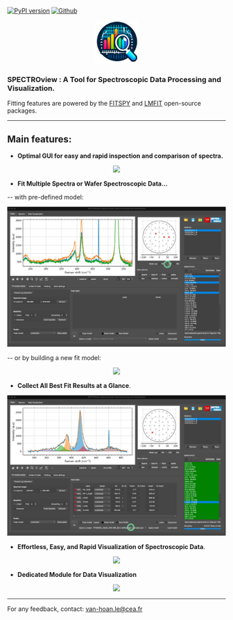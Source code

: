[![PyPI version](https://badge.fury.io/py/spectroview.svg)](https://badge.fury.io/py/spectroview)
[![Github](https://img.shields.io/badge/GitHub-GPL--3.0-informational)](https://github.com/CEA-MetroCarac/spectroview)

<p align="center">
    <img width=100 src="https://raw.githubusercontent.com/CEA-MetroCarac/spectroview/main/app/resources/icon3.png">
</p>

### SPECTROview : A Tool for Spectroscopic Data Processing and Visualization.



Fitting features are powered by the [FITSPY](https://github.com/CEA-MetroCarac/fitspy) and [LMFIT](https://lmfit.github.io/lmfit-py/) open-source packages.
___

## Main features:

- **Optimal GUI for easy and rapid inspection and comparison of spectra.**

<p align="center">
    <img src="https://raw.githubusercontent.com/CEA-MetroCarac/spectroview/main/app/resources/GIF/1.%20Loading%20files%20and%20navigation.gif">
</p>

- **Fit Multiple Spectra or Wafer Spectroscopic Data...**

-- with pre-defined model:

<p align="center">
    <img src="https://raw.githubusercontent.com/CEA-MetroCarac/spectroview/main/app/resources/GIF/3.%20fit_with_predefined_model.gif">
</p>

-- or by building a new fit model:

<p align="center">
    <img src="https://raw.githubusercontent.com/CEA-MetroCarac/spectroview/main/app/resources/GIF/2.%20build_fit_model.gif">
</p>

- **Collect All Best Fit Results at a Glance**.

<p align="center">
    <img src="https://raw.githubusercontent.com/CEA-MetroCarac/spectroview/main/app/resources/GIF/5.collecting-fit-results.gif">
</p>

- **Effortless, Easy, and Rapid Visualization of Spectroscopic Data**.

<p align="center">
    <img src="https://raw.githubusercontent.com/CEA-MetroCarac/spectroview/main/app/resources/GIF/6.%20plotting.gif">
</p>

- **Dedicated Module for Data Visualization**

<p align="center">
    <img src="https://raw.githubusercontent.com/CEA-MetroCarac/spectroview/main/app/resources/GIF/7.%20Visualisation%20TAB.gif">
</p>

---

For any feedback, contact: [van-hoan.le@cea.fr](mailto:van-hoan.le@cea.fr)
